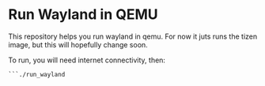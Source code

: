 Run Wayland in QEMU
===================


This repository helps you run wayland in qemu. For now it juts runs the tizen image, but this will hopefully change soon.

To run, you will need internet connectivity, then:

```./build_qemu
```./run_wayland
